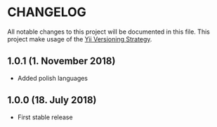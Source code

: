 # CHANGELOG

All notable changes to this project will be documented in this file. This project make usage of the [Yii Versioning Strategy](https://github.com/yiisoft/yii2/blob/master/docs/internals/versions.md).

## 1.0.1 (1. November 2018)

+ Added polish languages

## 1.0.0 (18. July 2018)

+ First stable release
